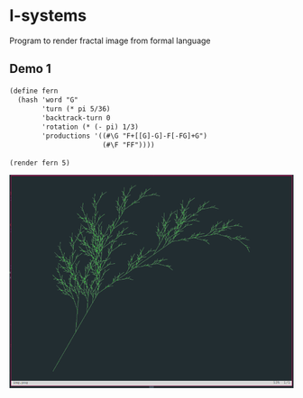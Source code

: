 # l-systems
Program to render fractal image from formal language

## Demo 1

```racket
(define fern
  (hash 'word "G"
        'turn (* pi 5/36)
        'backtrack-turn 0
        'rotation (* (- pi) 1/3)
        'productions '((#\G "F+[[G]-G]-F[-FG]+G")
                       (#\F "FF"))))

(render fern 5)
```
![img](img/fern.png)
